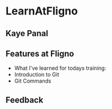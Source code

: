 # LearnAtFligno

## Kaye Panal

## Features at Fligno
- What I've learned for todays training:
- Introduction to Git
- Git Commands



## Feedback
